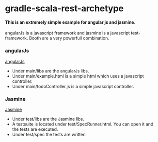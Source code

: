 gradle-scala-rest-archetype
========

#### This is an extremely simple example for angular js and jasmine. ####

angularJs is a javascript framework and jasmine is a javascript test-framework.
Booth are a very powerfull combination.

### angularJs ###

[angularJs](http://angularjs.org/)

* Under main/libs are the angularJs libs.
* Under main/example.html is a simple html which uses a javascript controller.
* Under main/todoController.js is a simple javascript controller.

### Jasmine ###

[Jasmine](http://pivotal.github.com/jasmine/)

* Under test/libs are the Jasmine libs.
* A testsuite is located under test/SpecRunner.html. You can open it and the tests are executed.
* Under test/spec the tests are written